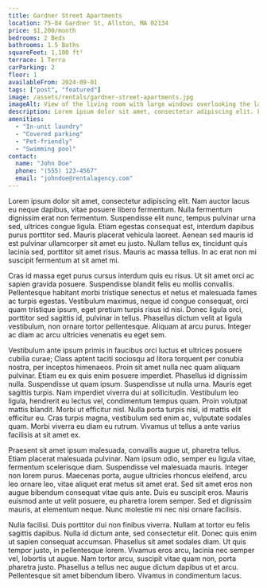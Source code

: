 ```yaml
---
title: Gardner Street Apartments
location: 75-84 Gardner St, Allston, MA 02134
price: $1,200/month
bedrooms: 2 Beds
bathrooms: 1.5 Baths
squareFeet: 1,100 ft²
terrace: 1 Terra
carParking: 2
floor: 1
availableFrom: 2024-09-01
tags: ["post", "featured"]
image: /assets/rentals/gardner-street-apartments.jpg
imageAlt: View of the living room with large windows overlooking the lake
description: Lorem ipsum dolor sit amet, consectetur adipiscing elit. Fusce ac turpis eu est molestie pharetra. Curabitur accumsan varius lectus et ultricies. Aliquam maximus metus enim, quis finibus lacus consequat et. Nulla vitae diam vel ante varius laoreet aliquam a dolor. Cras semper erat vitae elit faucibus finibus. Phasellus consequat, diam at porttitor dignissim, ante metus feugiat neque, eget accumsan tellus massa sed est. Aenean eget condimentum purus. Curabitur imperdiet arcu elit, id malesuada justo aliquam non. Curabitur ac nisi pretium, dictum dui non, dapibus elit. Donec molestie auctor tortor, quis interdum massa consectetur fermentum. Phasellus arcu velit, dapibus eu augue rhoncus, vehicula vulputate odio. Mauris a efficitur risus. Sed molestie ullamcorper suscipit. Vestibulum ante ipsum primis in faucibus orci luctus et ultrices posuere cubilia curae;
amenities: 
  - "In-unit laundry"
  - "Covered parking"
  - "Pet-friendly"
  - "Swimming pool"
contact: 
  name: "John Doe"
  phone: "(555) 123-4567"
  email: "johndoe@rentalagency.com"
---
```


Lorem ipsum dolor sit amet, consectetur adipiscing elit. Nam auctor lacus eu neque dapibus, vitae posuere libero fermentum. Nulla fermentum dignissim erat non fermentum. Suspendisse elit nunc, tempus pulvinar urna sed, ultrices congue ligula. Etiam egestas consequat est, interdum dapibus purus porttitor sed. Mauris placerat vehicula laoreet. Aenean sed mauris id est pulvinar ullamcorper sit amet eu justo. Nullam tellus ex, tincidunt quis lacinia sed, porttitor sit amet risus. Mauris ac massa tellus. In ac erat non mi suscipit fermentum at sit amet mi.

Cras id massa eget purus cursus interdum quis eu risus. Ut sit amet orci ac sapien gravida posuere. Suspendisse blandit felis eu mollis convallis. Pellentesque habitant morbi tristique senectus et netus et malesuada fames ac turpis egestas. Vestibulum maximus, neque id congue consequat, orci quam tristique ipsum, eget pretium turpis risus id nisi. Donec ligula orci, porttitor sed sagittis id, pulvinar in tellus. Phasellus dictum velit at ligula vestibulum, non ornare tortor pellentesque. Aliquam at arcu purus. Integer ac diam ac arcu ultricies venenatis eu eget sem.

Vestibulum ante ipsum primis in faucibus orci luctus et ultrices posuere cubilia curae; Class aptent taciti sociosqu ad litora torquent per conubia nostra, per inceptos himenaeos. Proin sit amet nulla nec quam aliquam pulvinar. Etiam eu ex quis enim posuere imperdiet. Phasellus id dignissim nulla. Suspendisse ut quam ipsum. Suspendisse ut nulla urna. Mauris eget sagittis turpis. Nam imperdiet viverra dui at sollicitudin. Vestibulum leo ligula, hendrerit eu lectus vel, condimentum tempus quam. Proin volutpat mattis blandit. Morbi ut efficitur nisl. Nulla porta turpis nisi, id mattis elit efficitur eu. Cras turpis magna, vestibulum sed enim ac, vulputate sodales quam. Morbi viverra eu diam eu rutrum. Vivamus ut tellus a ante varius facilisis at sit amet ex.

Praesent sit amet ipsum malesuada, convallis augue ut, pharetra tellus. Etiam placerat malesuada pulvinar. Nam ipsum odio, semper eu ligula vitae, fermentum scelerisque diam. Suspendisse vel malesuada mauris. Integer non lorem purus. Maecenas porta, augue ultricies rhoncus eleifend, arcu leo ornare leo, vitae aliquet erat metus sit amet erat. Sed sit amet eros non augue bibendum consequat vitae quis ante. Duis eu suscipit eros. Mauris euismod ante ut velit posuere, eu pharetra lorem semper. Sed et dignissim mauris, at elementum neque. Nunc molestie mi nec nisi ornare facilisis.

Nulla facilisi. Duis porttitor dui non finibus viverra. Nullam at tortor eu felis sagittis dapibus. Nulla id dictum ante, sed consectetur elit. Donec quis enim ut sapien consequat accumsan. Phasellus sit amet sodales diam. Ut quis tempor justo, in pellentesque lorem. Vivamus eros arcu, lacinia nec semper vel, lobortis ut augue. Nam tortor arcu, suscipit vitae quam non, porta pharetra justo. Phasellus a tellus nec augue dictum dapibus ut et arcu. Pellentesque sit amet bibendum libero. Vivamus in condimentum lacus.